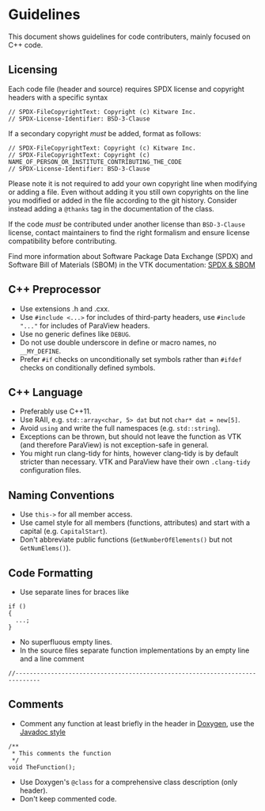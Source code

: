Guidelines
==========
This document shows guidelines for code contributers, mainly focused on C++ code.

Licensing
---------
Each code file (header and source) requires SPDX license and copyright headers with a specific syntax

```
// SPDX-FileCopyrightText: Copyright (c) Kitware Inc.
// SPDX-License-Identifier: BSD-3-Clause
```

If a secondary copyright *must* be added, format as follows:

```
// SPDX-FileCopyrightText: Copyright (c) Kitware Inc.
// SPDX-FileCopyrightText: Copyright (c) NAME_OF_PERSON_OR_INSTITUTE_CONTRIBUTING_THE_CODE
// SPDX-License-Identifier: BSD-3-Clause
```

Please note it is not required to add your own copyright line when modifying or adding a file.
Even without adding it you still own copyrights on the line you modified or added in the file
according to the git history. Consider instead adding a `@thanks` tag in the documentation of the class.

If the code *must* be contributed under another license than `BSD-3-Clause` license, contact
maintainers to find the right formalism and ensure license compatibility before contributing.

Find more information about Software Package Data Exchange (SPDX) and Software Bill of Materials (SBOM)
in the VTK documentation:
[SPDX & SBOM](https://gitlab.kitware.com/vtk/vtk/-/blob/master/Documentation/docs/advanced/spdx_and_sbom.md)

C++ Preprocessor
----------------
* Use extensions .h and .cxx.
* Use `#include <...>` for includes of third-party headers, use `#include "..."` for includes of ParaView headers.
* Use no generic defines like `DEBUG`.
* Do not use double underscore in define or macro names, no `__MY_DEFINE`.
* Prefer `#if` checks on unconditionally set symbols rather than `#ifdef` checks on conditionally defined symbols.

C++ Language
------------
* Preferably use C++11.
* Use RAII, e.g. `std::array<char, 5> dat` but not `char* dat = new[5]`.
* Avoid `using` and write the full namespaces (e.g. `std::string`).
* Exceptions can be thrown, but should not leave the function as VTK (and therefore ParaView) is not exception-safe in general.
* You might run clang-tidy for hints, however clang-tidy is by default stricter than necessary. VTK and ParaView have their own `.clang-tidy` configuration files.

Naming Conventions
------------------
* Use `this->` for all member access.
* Use camel style for all members (functions, attributes) and start with a capital (e.g. `CapitalStart`).
* Don't abbreviate public functions (`GetNumberOfElements()` but not `GetNumElems()`).

Code Formatting
---------------
* Use separate lines for braces like
```
if ()
{
  ...;
}
```

* No superfluous empty lines.
* In the source files separate function implementations by an empty line and a line comment
```
//-----------------------------------------------------------------------------
```

Comments
--------
* Comment any function at least briefly in the header in [Doxygen](https://www.doxygen.nl), use the [Javadoc style](https://www.doxygen.nl/manual/docblocks.html)

```
/**
 * This comments the function
 */
void TheFunction();
```
* Use Doxygen's `@class` for a comprehensive class description (only header).
* Don't keep commented code.
